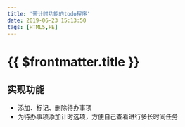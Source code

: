 ```yaml
---
title: '带计时功能的todo程序'
date: 2019-06-23 15:13:50
tags: [HTML5,FE]
---
```

# {{ $frontmatter.title }}

## 实现功能
- 添加、标记、删除待办事项
- 为待办事项添加计时选项，方便自己查看进行多长时间任务